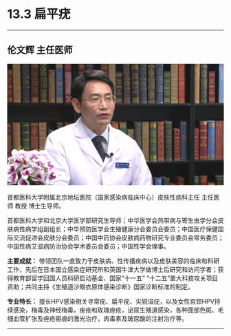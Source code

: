 # 13.3 扁平疣

---

## 伦文辉 主任医师

![1683769143556](image/c13_003/1683769143556.png)

首都医科大学附属北京地坛医院（国家感染病临床中心）皮肤性病科主任 主任医师 教授 博士生导师。

首都医科大学和北京大学医学部研究生导师；中华医学会热带病与寄生虫学分会皮肤病性病学组副组长；中华预防医学会生殖健康分会委员会委员；中国医疗保健国际交流促进会皮肤分会委员；中国中药协会皮肤病药物研究专业委员会常务委员；中国性病艾滋病防治协会学术委员会委员；中国性学会理事。


**主要成就：** 带领团队一直致力于皮肤病、性传播疾病以及皮肤美容的临床和科研工作，先后在日本国立感染症研究所和英国牛津大学做博士后研究和访问学者；获得教育部留学回国人员科研启动基金、国家“十一五” “十二五”重大科技攻关项目资助；共同主持《生殖道沙眼衣原体感染诊断》国家诊断标准的制定。


**专业特长：** 擅长HPV感染相关寻常疣、扁平疣、尖锐湿疣，以及女性宫颈HPV持续感染，梅毒及神经梅毒，痤疮和玫瑰痤疮，泌尿生殖道感染，各种面部色斑、毛细血管扩张及痤疮瘢痕的激光治疗，肉毒素及玻尿酸的注射治疗等。

---

